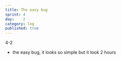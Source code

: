 ```yaml
---
title: The easy bug
sprint: 4
day:	2
category: log
published: true
---
```


4-2
- the easy bug, it looks so simple but it took 2 hours